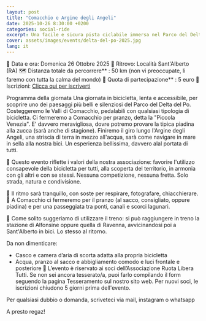 ```yaml
---
layout: post
title: "Comacchio e Argine degli Angeli"
date: 2025-10-26 8:30:00 +0200
categories: social-ride
excerpt: Una facile e sicura pista ciclabile immersa nel Parco del Delta del Po 
cover: assets/images/events/delta-del-po-2025.jpg
lang: it
---
```

📅 Data e ora: Domenica 26 Ottobre 2025
📍 Ritrovo: Località Sant'Alberto (RA) 
🗺️ Distanza totale da percorrere** : 50 km (non vi preoccupate, li faremo con tutta la calma del mondo)
💸 Quota di partecipazione** : 5 euro
📝 Iscrizioni: [Clicca qui per iscriverti](https://forms.gle/QtCUv8fBqxnvMNda9)

Programma della giornata
Una giornata in bicicletta, lenta e accessibile, per scoprire uno dei paesaggi più belli e silenziosi del Parco del Delta del Po.
Costeggeremo le Valli di Comacchio, pedalabili con qualsiasi tipologia di bicicletta. Ci fermeremo a Comacchio per pranzo, detta la "Piccola Venezia". E' davvero meravigliosa, dovre potremo provare la tipica piadina alla zucca (sarà anche di stagione). Finiremo il giro lungo l'Argine degli Angeli, una striscia di terra in mezzo all'acqua, sarà come navigare in mare in sella alla nostra bici. Un esperienza bellissima, davvero alal portata di tutti. 

🌿 Questo evento riflette i valori della nostra associazione: favorire l'utilizzo consapevole della bicicletta per tutti, alla scoperta del territorio, in armonia con gli altri e con se stessi. Nessuna competizione, nessuna fretta. Solo strada, natura e condivisione. 

📸 Il ritmo sarà tranquillo, con soste per respirare, fotografare, chiacchierare.
🥪 A Comacchio ci fermeremo per il pranzo (al sacco, consigliato, oppure piadina) e per una passeggiata tra ponti, canali e scorci lagunari.

🚆 Come solito suggeriamo di utilizzare il treno: si può raggiungere in treno la stazione di Alfonsine oppure quella di Ravenna, avvicinandosi poi a Sant'Alberto in bici. Lo stesso al ritorno. 

Da non dimenticare:

- Casco e camera d’aria di scorta adatta alla propria bicicletta
- Acqua, pranzo al sacco e abbigliamento comodo e luci frontale e posteriore
🌻 L’evento è riservato ai soci dell’Associazione Ruota Libera Tutti. Se non sei ancora tesserato/a, puoi farlo compilando il form seguendo la pagina Tesseramento sul nostro sito web. Per nuovi soci, le iscrizioni chiudono 5 giorni prima dell'evento. 

Per qualsiasi dubbio o domanda, scriveteci via mail, instagram o whatsapp

A presto regaz!
